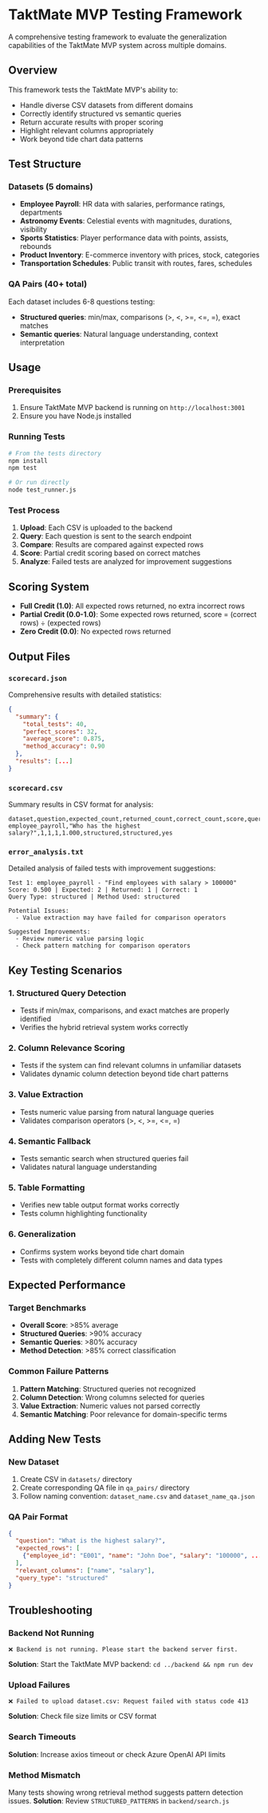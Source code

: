 # TaktMate MVP Testing Framework

A comprehensive testing framework to evaluate the generalization capabilities of the TaktMate MVP system across multiple domains.

## Overview

This framework tests the TaktMate MVP's ability to:
- Handle diverse CSV datasets from different domains
- Correctly identify structured vs semantic queries
- Return accurate results with proper scoring
- Highlight relevant columns appropriately
- Work beyond tide chart data patterns

## Test Structure

### Datasets (5 domains)
- **Employee Payroll**: HR data with salaries, performance ratings, departments
- **Astronomy Events**: Celestial events with magnitudes, durations, visibility
- **Sports Statistics**: Player performance data with points, assists, rebounds
- **Product Inventory**: E-commerce inventory with prices, stock, categories
- **Transportation Schedules**: Public transit with routes, fares, schedules

### QA Pairs (40+ total)
Each dataset includes 6-8 questions testing:
- **Structured queries**: min/max, comparisons (>, <, >=, <=, =), exact matches
- **Semantic queries**: Natural language understanding, context interpretation

## Usage

### Prerequisites
1. Ensure TaktMate MVP backend is running on `http://localhost:3001`
2. Ensure you have Node.js installed

### Running Tests
```bash
# From the tests directory
npm install
npm test

# Or run directly
node test_runner.js
```

### Test Process
1. **Upload**: Each CSV is uploaded to the backend
2. **Query**: Each question is sent to the search endpoint
3. **Compare**: Results are compared against expected rows
4. **Score**: Partial credit scoring based on correct matches
5. **Analyze**: Failed tests are analyzed for improvement suggestions

## Scoring System

- **Full Credit (1.0)**: All expected rows returned, no extra incorrect rows
- **Partial Credit (0.0-1.0)**: Some expected rows returned, score = (correct rows) ÷ (expected rows)
- **Zero Credit (0.0)**: No expected rows returned

## Output Files

### `scorecard.json`
Comprehensive results with detailed statistics:
```json
{
  "summary": {
    "total_tests": 40,
    "perfect_scores": 32,
    "average_score": 0.875,
    "method_accuracy": 0.90
  },
  "results": [...] 
}
```

### `scorecard.csv`
Summary results in CSV format for analysis:
```csv
dataset,question,expected_count,returned_count,correct_count,score,query_type_expected,retrieval_method_used,method_match
employee_payroll,"Who has the highest salary?",1,1,1,1.000,structured,structured,yes
```

### `error_analysis.txt`
Detailed analysis of failed tests with improvement suggestions:
```
Test 1: employee_payroll - "Find employees with salary > 100000"
Score: 0.500 | Expected: 2 | Returned: 1 | Correct: 1
Query Type: structured | Method Used: structured

Potential Issues:
  - Value extraction may have failed for comparison operators
  
Suggested Improvements:
  - Review numeric value parsing logic
  - Check pattern matching for comparison operators
```

## Key Testing Scenarios

### 1. Structured Query Detection
- Tests if min/max, comparisons, and exact matches are properly identified
- Verifies the hybrid retrieval system works correctly

### 2. Column Relevance Scoring  
- Tests if the system can find relevant columns in unfamiliar datasets
- Validates dynamic column detection beyond tide chart patterns

### 3. Value Extraction
- Tests numeric value parsing from natural language queries
- Validates comparison operators (>, <, >=, <=, =)

### 4. Semantic Fallback
- Tests semantic search when structured queries fail
- Validates natural language understanding

### 5. Table Formatting
- Verifies new table output format works correctly
- Tests column highlighting functionality

### 6. Generalization
- Confirms system works beyond tide chart domain
- Tests with completely different column names and data types

## Expected Performance

### Target Benchmarks
- **Overall Score**: >85% average
- **Structured Queries**: >90% accuracy  
- **Semantic Queries**: >80% accuracy
- **Method Detection**: >85% correct classification

### Common Failure Patterns
1. **Pattern Matching**: Structured queries not recognized
2. **Column Detection**: Wrong columns selected for queries
3. **Value Extraction**: Numeric values not parsed correctly
4. **Semantic Matching**: Poor relevance for domain-specific terms

## Adding New Tests

### New Dataset
1. Create CSV in `datasets/` directory
2. Create corresponding QA file in `qa_pairs/` directory
3. Follow naming convention: `dataset_name.csv` and `dataset_name_qa.json`

### QA Pair Format
```json
{
  "question": "What is the highest salary?",
  "expected_rows": [
    {"employee_id": "E001", "name": "John Doe", "salary": "100000", ...}
  ],
  "relevant_columns": ["name", "salary"],
  "query_type": "structured"
}
```

## Troubleshooting

### Backend Not Running
```
❌ Backend is not running. Please start the backend server first.
```
**Solution**: Start the TaktMate MVP backend: `cd ../backend && npm run dev`

### Upload Failures
```
❌ Failed to upload dataset.csv: Request failed with status code 413
```
**Solution**: Check file size limits or CSV format

### Search Timeouts
**Solution**: Increase axios timeout or check Azure OpenAI API limits

### Method Mismatch
Many tests showing wrong retrieval method suggests pattern detection issues.
**Solution**: Review `STRUCTURED_PATTERNS` in `backend/search.js`
